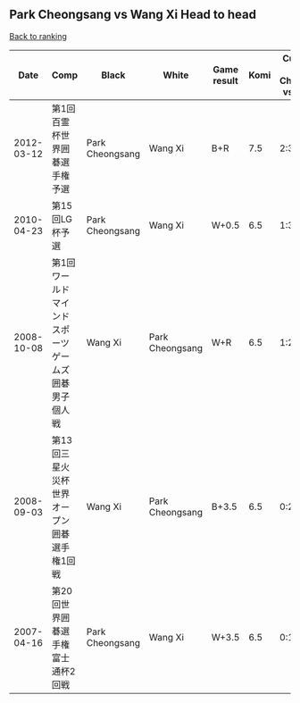 ## Park Cheongsang vs Wang Xi Head to head

[Back to ranking](../../index.md)




| **Date** | **Comp** | **Black** | **White** | **Game result** | **Komi** | **Cumulative Park Cheongsang vs Wang Xi** | **Park Cheongsang streak** | **Wang Xi streak** | 
| --- | --- | --- | --- | --- | --- | --- | --- | --- |
| 2012-03-12 | 第1回百霊杯世界囲碁選手権予選 | Park Cheongsang | Wang Xi | B+R | 7.5 | 2:3 | 1 | 0 | 
| 2010-04-23 | 第15回LG杯予選 | Park Cheongsang | Wang Xi | W+0.5 | 6.5 | 1:3 | 0 | 1 | 
| 2008-10-08 | 第1回ワールドマインドスポーツゲームズ囲碁男子個人戦 | Wang Xi | Park Cheongsang | W+R | 6.5 | 1:2 | 1 | 0 | 
| 2008-09-03 | 第13回三星火災杯世界オープン囲碁選手権1回戦 | Wang Xi | Park Cheongsang | B+3.5 | 6.5 | 0:2 | 0 | 2 | 
| 2007-04-16 | 第20回世界囲碁選手権富士通杯2回戦 | Park Cheongsang | Wang Xi | W+3.5 | 6.5 | 0:1 | 0 | 1 |





